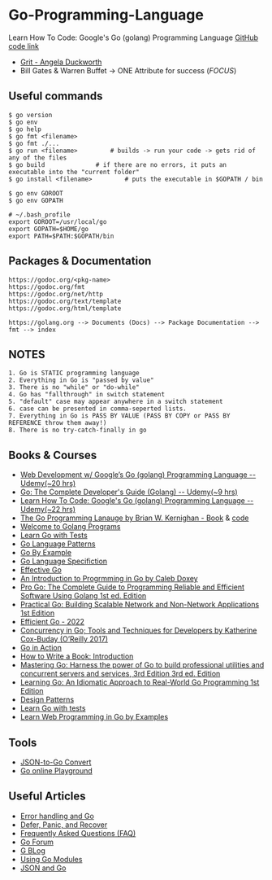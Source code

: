 # Go-Programming-Language
Learn How To Code: Google's Go (golang) Programming Language [GitHub code link](https://github.com/goestoeleven)


* [Grit - Angela Duckworth](https://www.youtube.com/watch?v=H14bBuluwB8)
* Bill Gates & Warren Buffet -> ONE Attribute for success (_FOCUS_)

## Useful commands
```
$ go version
$ go env
$ go help
$ go fmt <filename>
$ go fmt ./...
$ go run <filename>			# builds -> run your code -> gets rid of any of the files
$ go build				# if there are no errors, it puts an executable into the "current folder"
$ go install <filename>			# puts the executable in $GOPATH / bin

$ go env GOROOT
$ go env GOPATH

# ~/.bash_profile
export GOROOT=/usr/local/go
export GOPATH=$HOME/go
export PATH=$PATH:$GOPATH/bin
```

## Packages & Documentation
```
https://godoc.org/<pkg-name>
https://godoc.org/fmt
https://godoc.org/net/http
https://godoc.org/text/template
https://godoc.org/html/template

https://golang.org --> Documents (Docs) --> Package Documentation --> fmt --> index
```

## NOTES
```
1. Go is STATIC programming language
2. Everything in Go is "passed by value"
3. There is no "while" or "do-while"
4. Go has "fallthrough" in switch statement
5. "default" case may appear anywhere in a switch statement
6. case can be presented in comma-seperted lists.
7. Everything in Go is PASS BY VALUE (PASS BY COPY or PASS BY REFERENCE throw them away!)
8. There is no try-catch-finally in go
```

## Books & Courses
* [Web Development w/ Google’s Go (golang) Programming Language -- Udemy(~20 hrs)](https://www.udemy.com/course/go-programming-language/)
* [Go: The Complete Developer's Guide (Golang) -- Udemy(~9 hrs)](https://www.udemy.com/course/go-the-complete-developers-guide/)
* [Learn How To Code: Google's Go (golang) Programming Language -- Udemy(~22 hrs)](https://www.udemy.com/course/learn-how-to-code/)
* [The Go Programming Lanauge by Brian W. Kernighan - Book](https://beyondkmp.com/books/golang/The.Go.Programming.Language.pdf) & [code](https://github.com/GoesToEleven/gopl.io)
* [Welcome to Golang Programs](https://www.golangprograms.com/)
* [Learn Go with Tests](https://quii.gitbook.io/learn-go-with-tests/)
* [Go Language Patterns](http://www.golangpatterns.info/)
* [Go By Example](https://gobyexample.com/)
* [Go Language Specifiction](https://go.dev/ref/spec)
* [Effective Go](https://go.dev/doc/effective_go)
* [An Introduction to Progrmming in Go by Caleb Doxey](https://www.golang-book.com/public/pdf/gobook.pdf)
* [Pro Go: The Complete Guide to Programming Reliable and Efficient Software Using Golang 1st ed. Edition](https://www.amazon.com/Pro-Go-Complete-Programming-Efficient/dp/1484273540)
* [Practical Go: Building Scalable Network and Non-Network Applications 1st Edition](https://amsaha.bitbucket.io/)
* [Efficient Go - 2022](https://www.oreilly.com/library/view/efficient-go/9781098105709/)
* [Concurrency in Go; Tools and Techniques for Developers by Katherine Cox-Buday (O’Reilly 2017)](https://www.amazon.com/Concurrency-Go-Tools-Techniques-Developers/dp/1491941197)
* [Go in Action](https://www.manning.com/books/go-in-action)
* [How to Write a Book: Introduction](https://www.doxsey.net/blog/how-to-write-a-book--introduction/)
* [Mastering Go: Harness the power of Go to build professional utilities and concurrent servers and services, 3rd Edition 3rd ed. Edition]()
* [Learning Go: An Idiomatic Approach to Real-World Go Programming 1st Edition]() 
* [Design Patterns](https://golangbyexample.com/all-design-patterns-golang/)
* [Learn Go with tests](https://quii.gitbook.io/learn-go-with-tests/)
* [Learn Web Programming in Go by Examples](https://gowebexamples.com/)

## Tools
* [JSON-to-Go Convert](https://mholt.github.io/json-to-go/)
* [Go online Playground](https://play.golang.org/)

## Useful Articles
* [Error handling and Go](https://go.dev/blog/error-handling-and-go)
* [Defer, Panic, and Recover](https://go.dev/blog/defer-panic-and-recover)
* [Frequently Asked Questions (FAQ)](https://go.dev/doc/faq#exceptions)
* [Go Forum](https://forum.golangbridge.org/)
* [G BLog](https://go.dev/blog/)
* [Using Go Modules](https://go.dev/blog/using-go-modules)
* [JSON and Go](https://go.dev/blog/json)
